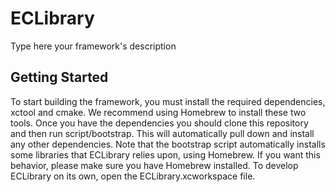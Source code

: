 # ECLibrary

Type here your framework's description

## Getting Started

To start building the framework, you must install the required dependencies, xctool and cmake. We recommend using Homebrew to install these two tools.
Once you have the dependencies you should clone this repository and then run script/bootstrap. This will automatically pull down and install any other dependencies.
Note that the bootstrap script automatically installs some libraries that ECLibrary relies upon, using Homebrew. If you want this behavior, please make sure you have Homebrew installed.
To develop ECLibrary on its own, open the ECLibrary.xcworkspace file.

